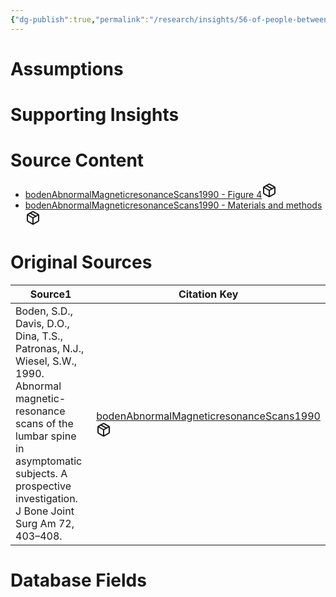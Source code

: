 ```yaml
---
{"dg-publish":true,"permalink":"/research/insights/56-of-people-between-20-39-have-an-asymptomatic-bulging-lumbar-disc/"}
---
```


# Assumptions
<div><ul class="dataview list-view-ul"></ul></div>

# Supporting Insights
<div><ul class="dataview list-view-ul"></ul></div>

# Source Content
<div><ul class="dataview list-view-ul"><li><span><a data-tooltip-position="top" aria-label="Research/Source Content/bodenAbnormalMagneticresonanceScans1990 - Figure 4.md" data-href="Research/Source Content/bodenAbnormalMagneticresonanceScans1990 - Figure 4.md" href="Research/Source Content/bodenAbnormalMagneticresonanceScans1990 - Figure 4.md" class="internal-link" target="_blank" rel="noopener" fileclass-name="Research Links">bodenAbnormalMagneticresonanceScans1990 - Figure 4</a><a class="metadata-menu fileclass-icon"><svg xmlns="http://www.w3.org/2000/svg" width="24" height="24" viewBox="0 0 24 24" fill="none" stroke="currentColor" stroke-width="2" stroke-linecap="round" stroke-linejoin="round" class="svg-icon lucide-package"><path d="m7.5 4.27 9 5.15"></path><path d="M21 8a2 2 0 0 0-1-1.73l-7-4a2 2 0 0 0-2 0l-7 4A2 2 0 0 0 3 8v8a2 2 0 0 0 1 1.73l7 4a2 2 0 0 0 2 0l7-4A2 2 0 0 0 21 16Z"></path><path d="m3.3 7 8.7 5 8.7-5"></path><path d="M12 22V12"></path></svg></a></span></li><li><span><a data-tooltip-position="top" aria-label="Research/Source Content/bodenAbnormalMagneticresonanceScans1990 - Materials and methods.md" data-href="Research/Source Content/bodenAbnormalMagneticresonanceScans1990 - Materials and methods.md" href="Research/Source Content/bodenAbnormalMagneticresonanceScans1990 - Materials and methods.md" class="internal-link" target="_blank" rel="noopener" fileclass-name="Research Links">bodenAbnormalMagneticresonanceScans1990 - Materials and methods</a><a class="metadata-menu fileclass-icon"><svg xmlns="http://www.w3.org/2000/svg" width="24" height="24" viewBox="0 0 24 24" fill="none" stroke="currentColor" stroke-width="2" stroke-linecap="round" stroke-linejoin="round" class="svg-icon lucide-package"><path d="m7.5 4.27 9 5.15"></path><path d="M21 8a2 2 0 0 0-1-1.73l-7-4a2 2 0 0 0-2 0l-7 4A2 2 0 0 0 3 8v8a2 2 0 0 0 1 1.73l7 4a2 2 0 0 0 2 0l7-4A2 2 0 0 0 21 16Z"></path><path d="m3.3 7 8.7 5 8.7-5"></path><path d="M12 22V12"></path></svg></a></span></li></ul></div>

# Original Sources
<div><table class="dataview table-view-table"><thead class="table-view-thead"><tr class="table-view-tr-header"><th class="table-view-th"><span>Source</span><span class="dataview small-text">1</span></th><th class="table-view-th"><span>Citation Key</span></th></tr></thead><tbody class="table-view-tbody"><tr><td><span>Boden, S.D., Davis, D.O., Dina, T.S., Patronas, N.J., Wiesel, S.W., 1990. Abnormal magnetic-resonance scans of the lumbar spine in asymptomatic subjects. A prospective investigation. J Bone Joint Surg Am 72, 403–408.</span></td><td><span><a data-tooltip-position="top" aria-label="Research/Studies/bodenAbnormalMagneticresonanceScans1990.md" data-href="Research/Studies/bodenAbnormalMagneticresonanceScans1990.md" href="Research/Studies/bodenAbnormalMagneticresonanceScans1990.md" class="internal-link" target="_blank" rel="noopener" fileclass-name="Research Links">bodenAbnormalMagneticresonanceScans1990</a><a class="metadata-menu fileclass-icon"><svg xmlns="http://www.w3.org/2000/svg" width="24" height="24" viewBox="0 0 24 24" fill="none" stroke="currentColor" stroke-width="2" stroke-linecap="round" stroke-linejoin="round" class="svg-icon lucide-package"><path d="m7.5 4.27 9 5.15"></path><path d="M21 8a2 2 0 0 0-1-1.73l-7-4a2 2 0 0 0-2 0l-7 4A2 2 0 0 0 3 8v8a2 2 0 0 0 1 1.73l7 4a2 2 0 0 0 2 0l7-4A2 2 0 0 0 21 16Z"></path><path d="m3.3 7 8.7 5 8.7-5"></path><path d="M12 22V12"></path></svg></a></span></td></tr></tbody></table></div>

# Database Fields